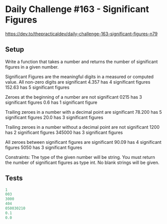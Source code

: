 # Daily Challenge #163 - Significant Figures

https://dev.to/thepracticaldev/daily-challenge-163-significant-figures-n79

## Setup

Write a function that takes a number and returns the number of significant figures in a given number.

Significant Figures are the meaningful digits in a measured or computed value.
All non-zero digits are significant
4.357 has 4 significant figures
152.63 has 5 significant figures

Zeroes at the beginning of a number are not significant
0215 has 3 significant figures
0.6 has 1 significant figure

Trailing zeroes in a number with a decimal point are significant
78.200 has 5 significant figures
20.0 has 3 significant figures

Trailing zeroes in a number without a decimal point are not significant
1200 has 2 significant figures
345000 has 3 significant figures

All zeroes between significant figures are significant
90.09 has 4 significant figures
5050 has 3 significant figures

Constraints:
The type of the given number will be string.
You must return the number of significant figures as type int.
No blank strings will be given.

## Tests

```js
1
003
3000
404
050030210
0.1
0.0
```
